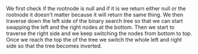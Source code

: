 We first check if the rootnode is null and if it is we return either null or the rootnode it doesn't matter because it will return the same thing. We then traverse down the left side of the binary search tree so that we can start swapping the left and the right nodes at the bottom. Then we start to traverse the right side and we keep switching the nodes from bottom to top. Once we reach the top the of the tree we switch the whole left and right side so that the tree becomes inverted.

